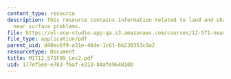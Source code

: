 ```yaml
---
content_type: resource
description: This resource contains information related to land and shallow marine
  near surface problems.
file: https://ol-ocw-studio-app-qa.s3.amazonaws.com/courses/12-571-near-surface-geophysical-imaging-fall-2009/177ef5eee783f6afe31384afe964810b_MIT12_571F09_Lec2.pdf
file_type: application/pdf
parent_uid: d40ec6f9-a31e-46de-1c61-bb230353c0a2
resourcetype: Document
title: MIT12_571F09_Lec2.pdf
uid: 177ef5ee-e783-f6af-e313-84afe964810b
---
```


